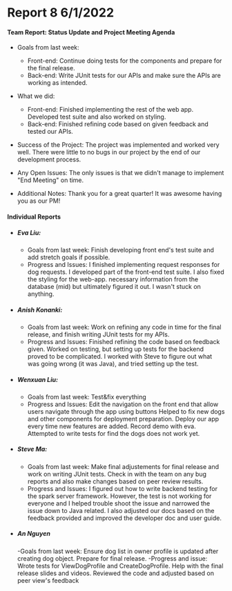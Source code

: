 # **Report 8 6/1/2022**

#### Team Report: Status Update and Project Meeting Agenda
- Goals from last week:
    - Front-end: Continue doing tests for the components and prepare for the final release.
    - Back-end: Write JUnit tests for our APIs and make sure the APIs are working as intended.

- What we did:
    - Front-end: Finished implementing the rest of the web app. Developed test suite and also
      worked on styling.
    - Back-end: Finished refining code based on given feedback and tested our APIs.

- Success of the Project: The project was implemented and worked very well. There were little to no
  bugs in our project by the end of our development process.

- Any Open Issues: The only issues is that we didn't manage to implement "End Meeting" on time.

- Additional Notes: Thank you for a great quarter! It was awesome having you as our PM!

#### Individual Reports

- ##### Eva Liu:
    - Goals from last week: Finish developing front end's test suite and add stretch goals if
      possible.
    - Progress and Issues: I finished implementing request responses for dog requests. I developed
      part of the front-end test suite. I also fixed the styling for the web-app.
      necessary information from the database (mid) but ultimately figured it out. I wasn't stuck on anything.

- ##### Anish Konanki:
    - Goals from last week: Work on refining any code in time for the final release, and finish
      writing JUnit tests for my APIs.
    - Progress and Issues: Finished refining the code based on feedback given. Worked on testing, but setting up tests for
      the backend proved to be complicated. I worked with Steve to figure out what was going wrong (it was Java), and tried setting up the test.

- ##### Wenxuan Liu:
    - Goals from last week: Test&fix everything
    - Progress and Issues: Edit the navigation on the front end that allow users navigate through the app using buttons
      Helped to fix new dogs and other components for deployment preparation. Deploy our app every time new features are added.
      Record demo with eva. Attempted to write tests for find the dogs does not work yet.
      
- ##### Steve Ma:
  - Goals from last week: Make final adjustements for final release and work on writing JUnit tests.
                                       Check in with the team on any bug reports and also make changes based on
                                       peer review results.
  - Progress and Issues: I figured out how to write backend testing for the spark server framework. However, the test
                            is not working for everyone and I helped trouble shoot the issue and narrowed the issue down to
                            Java related. I also adjusted our docs based on the feedback provided and improved the developer 
                            doc and user guide.
- ##### An Nguyen    
  -Goals from last week: Ensure dog list in owner profile is updated after creating dog object.
  Prepare for final release. 
  -Progress and issue: Wrote tests for ViewDogProfile and CreateDogProfile. Help with the final release 
  slides and videos. Reviewed the code and adjusted based on peer view's feedback
